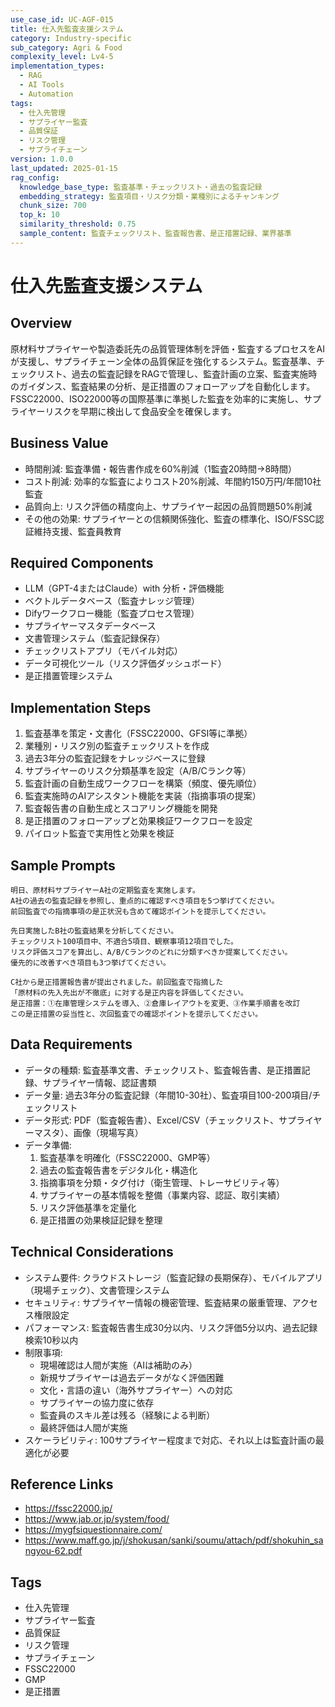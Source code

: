 ```yaml
---
use_case_id: UC-AGF-015
title: 仕入先監査支援システム
category: Industry-specific
sub_category: Agri & Food
complexity_level: Lv4-5
implementation_types:
  - RAG
  - AI Tools
  - Automation
tags:
  - 仕入先管理
  - サプライヤー監査
  - 品質保証
  - リスク管理
  - サプライチェーン
version: 1.0.0
last_updated: 2025-01-15
rag_config:
  knowledge_base_type: 監査基準・チェックリスト・過去の監査記録
  embedding_strategy: 監査項目・リスク分類・業種別によるチャンキング
  chunk_size: 700
  top_k: 10
  similarity_threshold: 0.75
  sample_content: 監査チェックリスト、監査報告書、是正措置記録、業界基準
---
```


# 仕入先監査支援システム

## Overview

原材料サプライヤーや製造委託先の品質管理体制を評価・監査するプロセスをAIが支援し、サプライチェーン全体の品質保証を強化するシステム。監査基準、チェックリスト、過去の監査記録をRAGで管理し、監査計画の立案、監査実施時のガイダンス、監査結果の分析、是正措置のフォローアップを自動化します。FSSC22000、ISO22000等の国際基準に準拠した監査を効率的に実施し、サプライヤーリスクを早期に検出して食品安全を確保します。

## Business Value

- 時間削減: 監査準備・報告書作成を60%削減（1監査20時間→8時間）
- コスト削減: 効率的な監査によりコスト20%削減、年間約150万円/年間10社監査
- 品質向上: リスク評価の精度向上、サプライヤー起因の品質問題50%削減
- その他の効果: サプライヤーとの信頼関係強化、監査の標準化、ISO/FSSC認証維持支援、監査員教育

## Required Components

- LLM（GPT-4またはClaude）with 分析・評価機能
- ベクトルデータベース（監査ナレッジ管理）
- Difyワークフロー機能（監査プロセス管理）
- サプライヤーマスタデータベース
- 文書管理システム（監査記録保存）
- チェックリストアプリ（モバイル対応）
- データ可視化ツール（リスク評価ダッシュボード）
- 是正措置管理システム

## Implementation Steps

1. 監査基準を策定・文書化（FSSC22000、GFSI等に準拠）
2. 業種別・リスク別の監査チェックリストを作成
3. 過去3年分の監査記録をナレッジベースに登録
4. サプライヤーのリスク分類基準を設定（A/B/Cランク等）
5. 監査計画の自動生成ワークフローを構築（頻度、優先順位）
6. 監査実施時のAIアシスタント機能を実装（指摘事項の提案）
7. 監査報告書の自動生成とスコアリング機能を開発
8. 是正措置のフォローアップと効果検証ワークフローを設定
9. パイロット監査で実用性と効果を検証

## Sample Prompts

```
明日、原材料サプライヤーA社の定期監査を実施します。
A社の過去の監査記録を参照し、重点的に確認すべき項目を5つ挙げてください。
前回監査での指摘事項の是正状況も含めて確認ポイントを提示してください。
```

```
先日実施したB社の監査結果を分析してください。
チェックリスト100項目中、不適合5項目、観察事項12項目でした。
リスク評価スコアを算出し、A/B/Cランクのどれに分類すべきか提案してください。
優先的に改善すべき項目も3つ挙げてください。
```

```
C社から是正措置報告書が提出されました。前回監査で指摘した
「原材料の先入先出が不徹底」に対する是正内容を評価してください。
是正措置：①在庫管理システムを導入、②倉庫レイアウトを変更、③作業手順書を改訂
この是正措置の妥当性と、次回監査での確認ポイントを提示してください。
```

## Data Requirements

- データの種類: 監査基準文書、チェックリスト、監査報告書、是正措置記録、サプライヤー情報、認証書類
- データ量: 過去3年分の監査記録（年間10-30社）、監査項目100-200項目/チェックリスト
- データ形式: PDF（監査報告書）、Excel/CSV（チェックリスト、サプライヤーマスタ）、画像（現場写真）
- データ準備:
  1. 監査基準を明確化（FSSC22000、GMP等）
  2. 過去の監査報告書をデジタル化・構造化
  3. 指摘事項を分類・タグ付け（衛生管理、トレーサビリティ等）
  4. サプライヤーの基本情報を整備（事業内容、認証、取引実績）
  5. リスク評価基準を定量化
  6. 是正措置の効果検証記録を整理

## Technical Considerations

- システム要件: クラウドストレージ（監査記録の長期保存）、モバイルアプリ（現場チェック）、文書管理システム
- セキュリティ: サプライヤー情報の機密管理、監査結果の厳重管理、アクセス権限設定
- パフォーマンス: 監査報告書生成30分以内、リスク評価5分以内、過去記録検索10秒以内
- 制限事項:
  - 現場確認は人間が実施（AIは補助のみ）
  - 新規サプライヤーは過去データがなく評価困難
  - 文化・言語の違い（海外サプライヤー）への対応
  - サプライヤーの協力度に依存
  - 監査員のスキル差は残る（経験による判断）
  - 最終評価は人間が実施
- スケーラビリティ: 100サプライヤー程度まで対応、それ以上は監査計画の最適化が必要

## Reference Links

- https://fssc22000.jp/
- https://www.jab.or.jp/system/food/
- https://mygfsiquestionnaire.com/
- https://www.maff.go.jp/j/shokusan/sanki/soumu/attach/pdf/shokuhin_sangyou-62.pdf

## Tags

- 仕入先管理
- サプライヤー監査
- 品質保証
- リスク管理
- サプライチェーン
- FSSC22000
- GMP
- 是正措置
